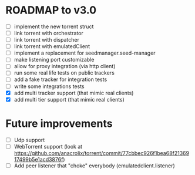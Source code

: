 # ROADMAP to v3.0
- [ ] implement the new torrent struct
- [ ] link torrent with orchestrator
- [ ] link torrent with dispatcher
- [ ] link torrent with emulatedClient
- [ ] implement a replacement for seedmanager.seed-manager
- [ ] make listening port customizable
- [ ] allow for proxy integration (via http client)
- [ ] run some real life tests on public trackers
- [ ] add a fake tracker for integration tests
- [ ] write some integrations tests
- [x] add multi tracker support (that mimic real clients)
- [x] add multi tier support (that mimic real clients)

# Future improvements
- [ ] Udp support
- [ ] WebTorrent support (look at https://github.com/anacrolix/torrent/commit/77cbbec926f1bea68f2136917499b5e1acd3876f)
- [ ] Add peer listener that "choke" everybody (emulatedclient.listener)